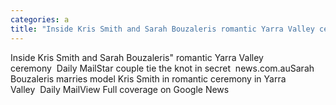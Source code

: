 ```yaml
---
categories: a
title: "Inside Kris Smith and Sarah Bouzaleris romantic Yarra Valley ceremony  Daily Mail"
---
```

Inside Kris Smith and Sarah Bouzaleris" romantic Yarra Valley ceremony&nbsp;&nbsp;Daily MailStar couple tie the knot in secret&nbsp;&nbsp;news.com.auSarah Bouzaleris marries model Kris Smith in romantic ceremony in Yarra Valley&nbsp;&nbsp;Daily MailView Full coverage on Google News
